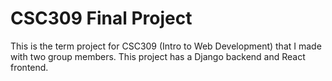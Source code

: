 # CSC309 Final Project
This is the term project for CSC309 (Intro to Web Development) that I made with two group members. This project has a Django backend and React frontend.